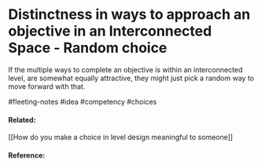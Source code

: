 # Distinctness in ways to approach an objective in an Interconnected Space - Random choice

If the multiple ways to complete an objective is within an interconnected level, are somewhat equally attractive, they might just pick a random way to move forward with that.


#fleeting-notes #idea #competency #choices
#### Related:
[[How do you make a choice in level design meaningful to someone]]

#### Reference:
